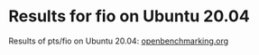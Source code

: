 # Results for fio on Ubuntu 20.04

Results of pts/fio on Ubuntu 20.04:
[openbenchmarking.org](https://openbenchmarking.org/result/2010279-FI-TESTRESUL88)